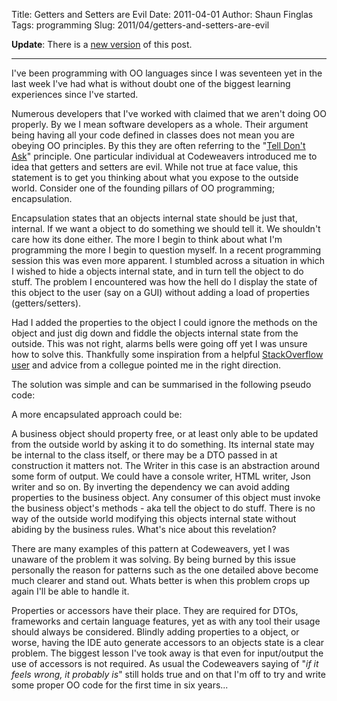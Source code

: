 Title: Getters and Setters are Evil
Date: 2011-04-01
Author: Shaun Finglas
Tags: programming
Slug: 2011/04/getters-and-setters-are-evil

**Update**: There is a [new
version](http://blog.shaunfinglas.co.uk/2015/04/getters-and-setters-are-evil-redux.html)
of this post.

------------------------------------------------------------------------

I've been programming with OO languages since I was seventeen yet in the
last week I've had what is without doubt one of the biggest learning
experiences since I've started.

Numerous developers that I've worked with claimed that we aren't doing
OO properly. By we I mean software developers as a whole. Their argument
being having all your code defined in classes does not mean you are
obeying OO principles. By this they are often referring to the "[Tell
Don't Ask](http://pragprog.com/articles/tell-dont-ask)" principle. One
particular individual at Codeweavers introduced me to idea that getters
and setters are evil. While not true at face value, this statement is to
get you thinking about what you expose to the outside world. Consider
one of the founding pillars of OO programming; encapsulation.

Encapsulation states that an objects internal state should be just that,
internal. If we want a object to do something we should tell it. We
shouldn't care how its done either. The more I begin to think about what
I'm programming the more I begin to question myself. In a recent
programming session this was even more apparent. I stumbled across a
situation in which I wished to hide a objects internal state, and in
turn tell the object to do stuff. The problem I encountered was how the
hell do I display the state of this object to the user (say on a GUI)
without adding a load of properties (getters/setters).

Had I added the properties to the object I could ignore the methods on
the object and just dig down and fiddle the objects internal state from
the outside. This was not right, alarms bells were going off yet I was
unsure how to solve this. Thankfully some inspiration from a helpful
[StackOverflow
user](http://stackoverflow.com/questions/5573479/oo-encapsulation-object-conversion-to-get-to-innards)
and advice from a collegue pointed me in the right direction.

The solution was simple and can be summarised in the following pseudo
code:

<script src="https://gist.github.com/Finglas/c9e599dd3d133c60a6b2.js"></script>
A more encapsulated approach could be:

<script src="https://gist.github.com/Finglas/cf632d3c42c1951ff144.js"></script>
A business object should property free, or at least only able to be
updated from the outside world by asking it to do something. Its
internal state may be internal to the class itself, or there may be a
DTO passed in at construction it matters not. The Writer in this case is
an abstraction around some form of output. We could have a console
writer, HTML writer, Json writer and so on. By inverting the dependency
we can avoid adding properties to the business object. Any consumer of
this object must invoke the business object's methods - aka tell the
object to do stuff. There is no way of the outside world modifying this
objects internal state without abiding by the business rules. What's
nice about this revelation?

There are many examples of this pattern at Codeweavers, yet I was
unaware of the problem it was solving. By being burned by this issue
personally the reason for patterns such as the one detailed above become
much clearer and stand out. Whats better is when this problem crops up
again I'll be able to handle it.

Properties or accessors have their place. They are required for DTOs,
frameworks and certain language features, yet as with any tool their
usage should always be considered. Blindly adding properties to a
object, or worse, having the IDE auto generate accessors to an objects
state is a clear problem. The biggest lesson I've took away is that even
for input/output the use of accessors is not required. As usual the
Codeweavers saying of "*if it feels wrong, it probably is*" still holds
true and on that I'm off to try and write some proper OO code for the
first time in six years...